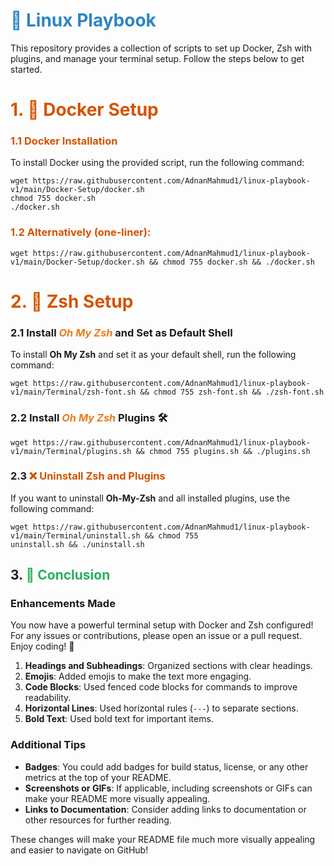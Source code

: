 # <span style="color: #2E86C1;">🚀 Linux Playbook</span>

This repository provides a collection of scripts to set up Docker, Zsh with plugins, and manage your terminal setup. Follow the steps below to get started.

# <span style="color: #D35400;"> 1. 🐳 Docker Setup</span>

### <span style="color: #D35400;"> 1.1 Docker Installation</span>

To install Docker using the provided script, run the following command:

```
wget https://raw.githubusercontent.com/AdnanMahmud1/linux-playbook-v1/main/Docker-Setup/docker.sh
chmod 755 docker.sh
./docker.sh
```

### <span style="color: #D35400;"> 1.2 Alternatively (one-liner):</span>

```
wget https://raw.githubusercontent.com/AdnanMahmud1/linux-playbook-v1/main/Docker-Setup/docker.sh && chmod 755 docker.sh && ./docker.sh
```

# <span style="color: #D35400;"> 2. 🦄 Zsh Setup</span>

### 2.1 Install <span style="color: #E67E22;font-style: italic">Oh My Zsh</span> and Set as Default Shell

To install **Oh My Zsh** and set it as your default shell, run the following command:

```
wget https://raw.githubusercontent.com/AdnanMahmud1/linux-playbook-v1/main/Terminal/zsh-font.sh && chmod 755 zsh-font.sh && ./zsh-font.sh
```

### 2.2 Install <span style="color: #E67E22;font-style: italic">Oh My Zsh</span> Plugins 🛠️

```
wget https://raw.githubusercontent.com/AdnanMahmud1/linux-playbook-v1/main/Terminal/plugins.sh && chmod 755 plugins.sh && ./plugins.sh
```

### 2.3 <span style="color: #D35400;"> ❌ Uninstall Zsh and Plugins</span>

If you want to uninstall **Oh-My-Zsh** and all installed plugins, use the following command:

```
wget https://raw.githubusercontent.com/AdnanMahmud1/linux-playbook-v1/main/Terminal/uninstall.sh && chmod 755
uninstall.sh && ./uninstall.sh
```

## 3. <span style="color: #27AE60;">🌈 Conclusion</span>

### Enhancements Made

You now have a powerful terminal setup with Docker and Zsh configured! For any issues or contributions, please open an issue or a pull request. Enjoy coding! 🎉

1. **Headings and Subheadings**: Organized sections with clear headings.
2. **Emojis**: Added emojis to make the text more engaging.
3. **Code Blocks**: Used fenced code blocks for commands to improve readability.
4. **Horizontal Lines**: Used horizontal rules (`---`) to separate sections.
5. **Bold Text**: Used bold text for important items.

### Additional Tips

- **Badges**: You could add badges for build status, license, or any other metrics at the top of your README.
- **Screenshots or GIFs**: If applicable, including screenshots or GIFs can make your README more visually appealing.
- **Links to Documentation**: Consider adding links to documentation or other resources for further reading.

These changes will make your README file much more visually appealing and easier to navigate on GitHub!
